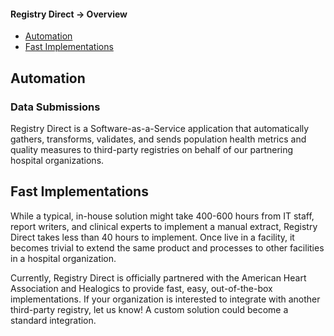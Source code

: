 #### Registry Direct -> Overview
  - [Automation](#automation)
  - [Fast Implementations](#fast-implementations)

## Automation

### Data Submissions

Registry Direct is a Software-as-a-Service application that automatically gathers, transforms, validates, and sends population health metrics and quality measures to third-party registries on behalf of our partnering hospital organizations.

## Fast Implementations

While a typical, in-house solution might take 400-600 hours from IT staff, report writers, and clinical experts to implement a manual extract, Registry Direct takes less than 40 hours to implement. Once live in a facility, it becomes trivial to extend the same product and processes to other facilities in a hospital organization.

Currently, Registry Direct is officially partnered with the American Heart Association and Healogics to provide fast, easy, out-of-the-box implementations. If your organization is interested to integrate with another third-party registry, let us know! A custom solution could become a standard integration.